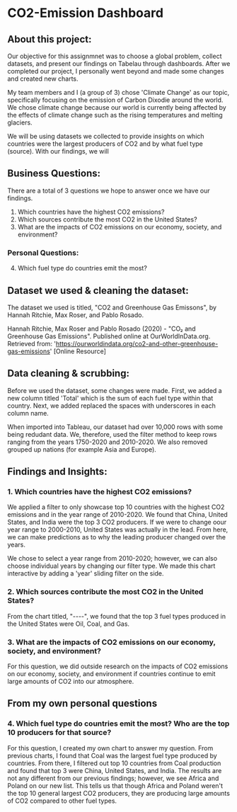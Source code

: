# CO2-Emission Dashboard

## About this project: 

Our objective for this assignmnet was to choose a global problem, collect datasets, and present our findings on Tabelau through dashboards. After we completed our project, I personally went beyond and made some changes and created new charts. 

My team members and I (a group of 3) chose 'Climate Change' as our topic, specifically focusing on the emission of Carbon Dixodie around the world. We chose climate change because our world is currently being affected by the effects of climate change such as the rising temperatures and melting glaciers. 

We will be using datasets we collected to provide insights on which countries were the largest producers of CO2 and by what fuel type (source). With our findings, we will 

## Business Questions: 

There are a total of 3 questions we hope to answer once we have our findings. 
  1. Which countries have the highest CO2 emissions? 
  2. Which sources contribute the most CO2 in the United States? 
  3. What are the impacts of CO2 emissions on our economy, society, and environment? 
  
 
### Personal Questions: 
  4. Which fuel type do countries emit the most? 


## Dataset we used & cleaning the dataset: 

The dataset we used is titled, "CO2 and Greenhouse Gas Emissons", by Hannah Ritchie, Max Roser, and Pablo Rosado. 

  Hannah Ritchie, Max Roser and Pablo Rosado (2020) - "CO₂ and Greenhouse Gas Emissions". Published online at OurWorldInData.org. Retrieved from: 'https://ourworldindata.org/co2-and-other-greenhouse-gas-emissions' [Online Resource]


## Data cleaning & scrubbing: 

Before we used the dataset, some changes were made. First, we added a new column titled 'Total' which is the sum of each fuel type within that country. Next, we added replaced the spaces with underscores in each column name. 

When imported into Tableau, our dataset had over 10,000 rows with some being redudant data. We, therefore, used the filter method to keep rows ranging from the years 1750-2020 and 2010-2020. We also removed grouped up nations (for example Asia and Europe). 


## Findings and Insights: 

### 1. Which countries have the highest CO2 emissions? 

We applied a filter to only showcase top 10 countries with the highest CO2 emissions and in the year range of 2010-2020. We found that China, United States, and India were the top 3 CO2 producers. If we were to change oour year range to 2000-2010, United States was actually in the lead. From here, we can make predictions as to why the leading producer changed over the years. 

We chose to select a year range from 2010-2020; however, we can also choose individual years by changing our filter type. We made this chart interactive by adding a 'year' sliding filter on the side. 

### 2. Which sources contribute the most CO2 in the United States? 

From the chart titled, "----", we found that the top 3 fuel types produced in the United States were Oil, Coal, and Gas. 

### 3. What are the impacts of CO2 emissions on our economy, society, and environment? 

For this question, we did outside research on the impacts of CO2 emissions on our economy, society, and environment if countries continue to emit large amounts of CO2 into our atmosphere. 

## From my own personal questions 

### 4. Which fuel type do countries emit the most? Who are the top 10 producers for that source?  

For this question, I created my own chart to answer my question. From previous charts, I found that Coal was the largest fuel type produced by countries. From there, I filtered out top 10 countries from Coal production and found that top 3 were China, United States, and India. The results are not any different from our previous findings; however, we see Africa and Poland on our new list. This tells us that though Africa and Poland weren't the top 10 general largest CO2 producers, they are producing large amounts of CO2 compared to other fuel types. 
